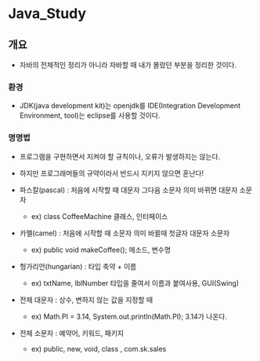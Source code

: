# Java_Study

## 개요
- 자바의 전체적인 정리가 아니라 자바할 때 내가 몰랐던 부분을 정리한 것이다.

### 환경
- JDK(java development kit)는 openjdk를 IDE(Integration Development Environment, tool)는 eclipse를 사용할 것이다.

### 명명법
- 프로그램을 구현하면서 지켜야 할 규칙이나, 오류가 발생하지는 않는다.
- 하지만 프로그래머들의 규약이라서 반드시 지키지 않으면 혼난다!

- 파스칼(pascal) : 처음에 시작할 때 대문자 그다음 소문자 의미 바뀌면 대문자 소문자
  - ex) class CoffeeMachine 클래스, 인터페이스
- 카멜(camel) : 처음에 시작할 때 소문자 의미 바뀔때 첫글자 대문자 소문자 
  - ex) public void makeCoffee(); 메소드, 변수명
- 헝가리언(hungarian) : 타입 축약 + 이름
  - ex) txtName, lblNumber 타입을 줄여서 이름과 붙여사용, GUI(Swing)
- 전체 대문자 : 상수, 변하지 않는 값을 지정할 때
  - ex) Math.PI = 3.14, System.out.println(Math.PI); 3.14가 나온다.
- 전체 소문자 : 예약어, 키워드, 패키지
  - ex) public, new, void, class , com.sk.sales
 
